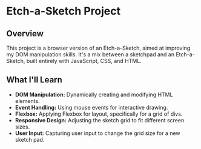 # Etch-a-Sketch Project

## Overview

This project is a browser version of an Etch-a-Sketch, aimed at improving my DOM manipulation skills. It's a mix between a sketchpad and an Etch-a-Sketch, built entirely with JavaScript, CSS, and HTML.

## What I'll Learn

- **DOM Manipulation:** Dynamically creating and modifying HTML elements.
- **Event Handling:** Using mouse events for interactive drawing.
- **Flexbox:** Applying Flexbox for layout, specifically for a grid of divs.
- **Responsive Design:** Adjusting the sketch grid to fit different screen sizes.
- **User Input:** Capturing user input to change the grid size for a new sketch pad.

